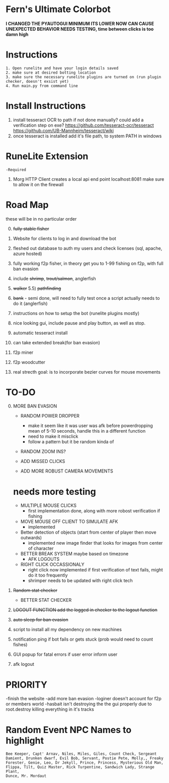 # Fern's Ultimate Colorbot


#### I CHANGED THE PYAUTOGUI MINIMUM ITS LOWER NOW CAN CAUSE UNEXPECTED BEHAVIOR NEEDS TESTING, time between clicks is too damn high

# Instructions
    1. Open runelite and have your login details saved
    2. make sure at desired botting location
    3. make sure the necessary runelite plugins are turned on (run plugin checker, doesn't exsist yet)
    4. Run main.py from command line

# Install Instructions

1) install tesseract OCR to path if not done manually?
    could add a verification step on exe?
    https://github.com/tesseract-ocr/tesseract
    https://github.com/UB-Mannheim/tesseract/wiki
2) once tesseract is installed add it's file path, to system PATH in windows


# RuneLite Extension
    -Required
1) Morg HTTP Client
    creates a local api end point
    localhost:8081
    make sure to allow it on the firewall

# Road Map

these will be in no particular order

0) ~~fully stable fisher~~
1) Website for clients to log in and download the bot
2) fleshed out database to auth my users and check licenses (sql, apache, azure hosted)
3) fully working f2p fisher, in theory get you to 1-99 fishing on f2p, with full ban evasion
4) include ~~shrimp~~, ~~trout/salmon~~, anglerfish
5) ~~walker~~
5.5) ~~pathfinding~~
6) ~~bank~~ - semi done, will need to fully test once a script actually needs to do it (anglerfish)
7) instructions on how to setup the bot (runelite plugins mostly)
8) nice looking gui, include pause and play button, as well as stop. 
9) automatic tesseract install 
10) can take extended break(for ban evasion)
11) f2p miner
12) f2p woodcutter

20) real strecth goal: is to incorporate bezier curves for mouse movements

# TO-DO
0) MORE BAN EVASION
   * RANDOM POWER DROPPER 
        - make it seem like it was user was afk before powerdropping mean of 5-10 seconds, handle this in a different function
        - need to make it misclick
        - follow a pattern but it be random kinda of 
  
   * RANDOM ZOOM INS?
   * ADD MISSED CLICKS
   * ADD MORE ROBUST CAMERA MOVEMENTS

    # needs more testing
   * MULTIPLE MOUSE CLICKS
        - first implementation done, along with more robost verification if fishing
   * MOVE MOUSE OFF CLIENT TO SIMULATE AFK
        - implemented
   * Better detection of objects (start from center of player then move outwards)
        - implemented new image finder that looks for images from center of character
   * BETTER BREAK SYSTEM maybe based on timezone
        * AFK LOGOUTS
   * RIGHT CLICK OCCASSIONALY
        - right click now implemented if first verification of text fails, might do it too frequently
        - shrimper needs to be updated with right click tech
    
1) ~~Random stat checker~~
    * BETTER STAT CHECKER
2) ~~LOGOUT FUNCTION add the logged in checker to the logout function~~
3) ~~auto sleep for ban evasion~~
4) script to install all my dependency on new machines
5) notification ping if bot fails or gets stuck (prob would need to count fishes)
6) GUI popup for fatal errors if user error inform user
7) afk logout



# PRIORITY


-finish the website
-add more ban evasion
-loginer doesn't account for f2p or members world
-hasbait isn't destroying the the gui properly due to root.destroy killing everything in it's tracks


# Random Event NPC Names to highlight
    Bee Keeper, Capt' Arnav, Niles, Miles, Giles, Count Check, Sergeant Damient, Drunken dwarf, Evil Bob, Servant, Postie Pete, Molly,, Freaky Forester, Genie, Leo, Dr Jekyll, Prince, Princess, Mysterious Old Man, Flippa, Tilt, Quiz Master, Rick Turpentine, Sandwich Lady, Strange Plant,
    Dunce, Mr. Mordaut
